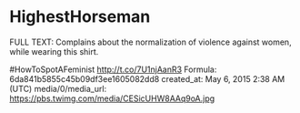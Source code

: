 # HighestHorseman

FULL TEXT: Complains about the normalization of violence against women, while wearing this shirt.

#HowToSpotAFeminist http://t.co/7U1njAanR3
Formula: 6da841b5855c45b09df3ee1605082dd8
created_at: May 6, 2015 2:38 AM (UTC)
media/0/media_url: https://pbs.twimg.com/media/CESicUHW8AAq9oA.jpg